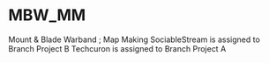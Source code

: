 # MBW_MM
Mount &amp; Blade Warband ; Map Making
SociableStream is assigned to Branch Project B
Techcuron is assigned to Branch Project A

